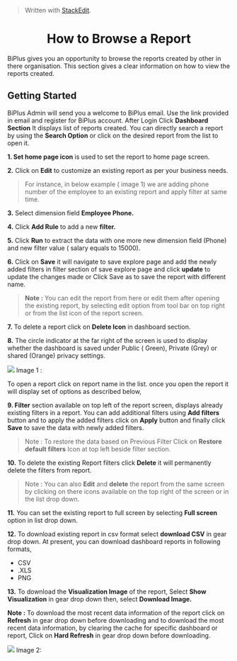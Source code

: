 
> Written with [StackEdit](https://stackedit.io/).

<center><h1>How to Browse a Report</h1></center>

BiPlus gives you an opportunity to browse the reports created by other in there organisation. This section gives a clear information on how to view the reports created.

## Getting Started

BiPlus Admin will send you a welcome to BiPlus email. Use the link provided in email and register for BiPlus account. 
After Login Click  **Dashboard Section** It displays list of  reports created. You can directly search a report by using the **Search Option** or click on the desired report from the list to open it.

**1. Set home page icon** is used to set the report to home page screen.

**2.**  Click on  **Edit** to customize an existing report as per your business needs.

> For instance,  in below example ( image 1) we are adding phone number of the employee to an existing report and apply filter at same time.

**3.** Select dimension field **Employee Phone.**

**4.** Click **Add Rule** to add a new **filter.** 

 **5.** Click **Run** to extract the data with one more new dimension field (Phone) and new filter value ( salary equals to 15000).

**6.** Click on **Save** it will navigate to save explore page and add the newly added filters in filter section of save explore page and click **update** to update the changes made or Click Save as to save the report with different name.

> **Note :** You can edit the report from here or edit them after opening the existing report, by selecting edit option from tool bar on top right or from the list icon of the report screen.

**7.** To delete a report click on **Delete Icon**  in dashboard section.

**8.**  The circle indicator at the far right of the screen is used to display whether the dashboard is saved under Public ( Green), Private (Grey) or shared (Orange) privacy settings.

![
](https://raw.githubusercontent.com/sv18042016/fp1/master/images/report_mian.png) Image 1 :

To open a  report click on report name in the list. once you open the report it will display set of options as described below,

**9. Filter** section available on top left of the report screen, displays already existing filters in a report. You can add additional filters using **Add filters** button and to apply the added filters click on **Apply** button and finally click **Save** to save the data with newly added filters.


> Note : To restore the data based on Previous Filter Click on  **Restore default filters** Icon at top left beside filter section.

**10.** To delete the existing Report filters click **Delete** it will permanently delete the filters from report.

> Note : You can also **Edit** and **delete** the report from the same screen by clicking on there icons available on the top right of the screen or in the list drop down.

**11.** You can set the existing report to full screen by selecting **Full screen** option in list drop down.

**12.** To download existing report in csv format select **download CSV** in gear drop down.
 At present, you can download dashboard reports in following formats,
 - CSV
 - .XLS
-  PNG

**13.**  To download the **Visualization Image** of the report,  Select **Show Visualization** in gear drop down then, select  **Download Image.**

**Note :** To download the most recent data information of the report click on **Refresh** in gear drop down before downloading and to download the most recent data information, by clearing the cache for specific dashboard or report, Click on **Hard Refresh** in gear drop down before downloading. 

![
](https://raw.githubusercontent.com/sv18042016/fp1/master/images/report_ur1.png) Image 2: 




<!--stackedit_data:
eyJoaXN0b3J5IjpbODY0NTUwMzk2LC0xODE3NzUwNDMwLC00MT
k0NzI0NywtMTU1Mjc4Mjc2NywxNjgxNzM1ODc4LC0xNjE4MDk3
NzMwLC0yMDMyMDExNjE5LC0xMjMyNDI1MjczLDE3MDUzMDQxOT
AsLTEyNTA5NzM1NTIsMjA3OTQ3NzQyMiwtODkzMTUxNzY3LC0x
OTcxMjE4MzA0LC04Nzc2NTc2MzgsLTE0MDAwNTQyNDMsMTEwMz
YyNDE5NiwtMjAwMzU4MTQ0MiwtMTU2MzcxOTIwMiw3MzMyMjE4
OTgsMTA5OTg1NDU5Ml19
-->